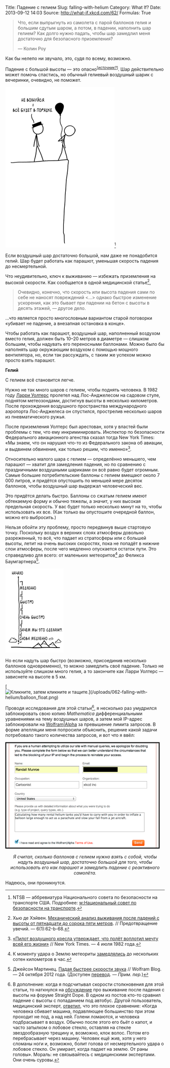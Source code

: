 Title: Падение с гелием
Slug: falling-with-helium
Category: What If?
Date: 2013-09-12 14:03
Source: http://what-if.xkcd.com/62/
Formulas: True

> Что, если выпрыгнуть из самолета с парой баллонов гелия и большим сдутым шаром, а потом, в падении, наполнить шар гелием? Как долго нужно падать, чтобы шар замедлил меня достаточно для безопасного приземления?
> 
> — Колин Роу

Как бы нелепо ни звучало, это, судя по всему, возможно.

Падение с большой высоты — это опасно<sup>[_[источник?](http://ru.wikipedia.org/wiki/Источник_чести)_]</sup>. Шар действительно может помочь спастись, но обычный гелиевый воздушный шарик с вечеринки, очевидно, не поможет.

![](/uploads/062-falling-with-helium/balloon_party_ru.png "Ты был не лучшим выбором на пост председателя NTSB.")[^1]

Если воздушный шар достаточно большой, нам даже не понадобится гелий. Шар будет работать как парашют, уменьшая скорость падения до несмертельной.

Что неудивительно, ключ к выживанию — избежать приземления на высокой скорости. Как сообщается в одной медицинской статье[^2],

> Очевидно, конечно, что скорость или высота падения сами по себе не наносят повреждений <…> однако быстрое изменение ускорения, как это бывает при падении на бетон с высоты в десять этажей, — другое дело.

…что является просто многословным вариантом старой поговорки «убивает не падение, а внезапная остановка в конце».

Чтобы работать как парашют, воздушный шар, наполненный воздухом вместо гелия, должен быть 10–20 метров в диаметре — слишком большим, чтобы надувать его переносными баллонами. Можно было бы наполнять шар окружающим воздухом с помощью мощного вентилятора, но, если так рассуждать, с таким же успехом можно просто взять парашют.

**Гелий**

С гелием всё становится легче.

Нужно не так много шаров с гелием, чтобы поднять человека. В 1982 году [Ларри Уолтерс](https://ru.wikipedia.org/wiki/Уолтерс,_Ларри) пролетел над Лос-Анджелесом на садовом стуле, поднятом метеозондами, достигнув высоты в несколько километров. После прохождения воздушного пространства международного аэропорта Лос-Анджелеса он спустился, прострелив несколько шаров из пневматического ружья.

После приземления Уолтерс был арестован, хотя у властей были проблемы с тем, что ему инкриминировать. Инспектор по безопасности Федерального авиационного агенства сказал тогда New York Times: «Мы знаем, что он нарушил что-то из Федерального закона об авиации, и выдвинем обвинение, как только решим, что именно»[^3].

Относительно малого шара с гелием — определённо меньшего, чем парашют — хватит для замедления падения, но по сравнению с праздничными воздушными шариками он всё равно будет огромным. Самые большие потребительские баллоны с гелием вмещают около 7&thinsp;000 литров, и придётся опустошить по меньшей мере десяток баллонов, чтобы воздушный шар выдержал человеческий вес.

Это придётся делать быстро. Баллоны со сжатым гелием имеют обтекаемую форму и обычно тяжелы, а значит, у них высокая предельная скорость. У вас будет только несколько минут на то, чтобы использовать их все. (Как только вы опустошите очередной баллон, можно его выбросить.)

Нельзя обойти эту проблему, просто передвинув выше стартовую точку. Поскольку воздух в верхних слоях атмосферы довольно разреженный, то всё, что падает из стратосферы или с большей высоты, летит на очень высоких скоростях, пока не попадёт в нижние слои атмосферы, после чего медленно опускается остаток пути. Это справедливо для всего: от маленьких метеоритов[^4] до Феликса Баумгартнера[^5].

![](/uploads/062-falling-with-helium/balloon_fall_ru.png "Рис. 2: AAAAAAAAAAAAAAA!")

Но если надуть шар быстро (возможно, присоединив несколько баллонов одновременно), то можно замедлить своё падение. Только не используйте слишком много гелия, а то закончите как Ларри Уолтерс — зависнете на высоте в 5 км.

[![](http://xkcd.com/1110 "Кликните, затем кликните и тащите.](/uploads/062-falling-with-helium/balloon_float.png)")

Проводя исследования для этой статьи[^6], я несколько раз умудрился заблокировать свою копию _Mathematica_ дифференциальными уравнениями на тему воздушных шаров, а затем мой IP-адрес заблокировали на [Wolfram|Alpha](http://www.wolframalpha.com/input/?i=how+many+days+have+i+been+alive) за превышение лимита запросов. В форме апелляции меня попросили объяснить, решение какой задачи потребовало такого количества запросов, и вот что я ввёл:

![](/uploads/062-falling-with-helium/balloon_wolfram.png "Прости, Вольфрам.")

_<center>Я считал, сколько баллонов с гелием нужно взять с собой, чтобы надуть воздушный шар, достаточно большой для того, чтобы использовать его как парашют и замедлить падение с реактивного самолёта.</center>_

Надеюсь, они проникнутся.

[^1]: NTSB — аббревиатура Национального совета по безопасности на транспорте США. Подробнее: [w:Национальный совет по безопасности на транспорте](http://ru.wikipedia.org/wiki/Национальный_совет_по_безопасности_на_транспорте).
[^2]: Хью де Хэйвен. [Механический анализ выживания после падений с высоты от пятнадцати до сорока пяти метров](http://injuryprevention.bmj.com/content/6/1/62.3.long). // Предотвращение увечий. — 6(1):62-b-68.
[^3]: [«Пилот воздушного кресла утверждает, что полёт воплотил мечту всей его жизни»](http://www.nytimes.com/1982/07/04/us/armchair-airman-says-flight-fulfilled-his-lifelong-dream.html?pagewanted=all) // New York Times. — 4 июля 1982 года.
[^4]: К моменту удара о Землю метеориты [замедлялись](http://www.geology.wisc.edu/~museum/meteorite.html) до нескольких сотен километров в час.
[^5]: Джейсон Мартинец. [Падая быстрее скорости звука](http://blog.wolfram.com/2012/10/24/falling-faster-than-the-speed-of-sound/) // Wolfram Blog. — 24 октября 2012 года. (Доступен [перевод](http://allmathematica.blogspot.ru/2012/12/Padaja-bystree-skorosti-zvuka.html). — _Прим. пер._)
[^6]: В дополнение: когда я подсчитывал скорости столкновения для этой статьи, то наткнулся на [обсуждение](http://boards.straightdope.com/sdmb/showthread.php?t=361878) про выживание после падения с высоты на форуме Straight Dope. В одном из постов кто-то сравнил падение с высоты с попаданием под автобус. Другой пользователь, медицинский эксперт, [ответил](http://boards.straightdope.com/sdmb/showpost.php?p=7180162&amp;postcount=40), что это плохое сравнение: «Когда человека сбивает машина, подавляющее большинство при этом проходит не под, а над ней. Голени ломаются, и человека подбрасывает в воздух. Обычно после этого его бьёт о капот, и часто затылком о лобовое стекло, оставляя на стекле звездообразную трещину и, возможно, клок волос. Потом его перебрасывает через машину. Человек ещё жив, хотя у него сломаны ноги и, возможно, болит голова от несмертельного удара о лобовое стекло. Он умирает, когда падает на землю. От раны головы». Мораль: не связывайтесь с медицинскими экспертами. Они очень суровы.
